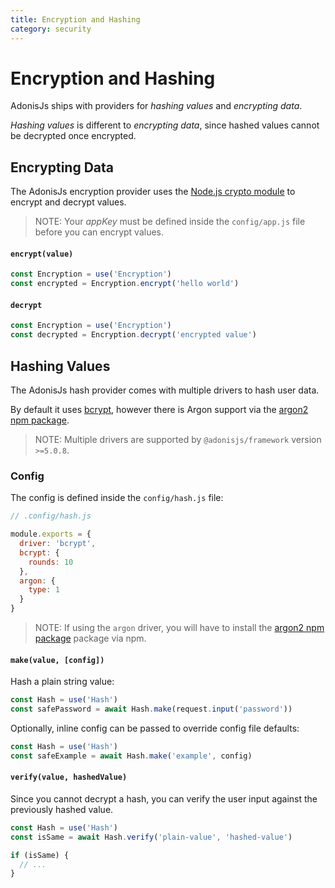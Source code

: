 ```yaml
---
title: Encryption and Hashing
category: security
---
```


# Encryption and Hashing

AdonisJs ships with providers for *hashing values* and *encrypting data*.

*Hashing values* is different to *encrypting data*, since hashed values cannot be decrypted once encrypted.

## Encrypting Data

The AdonisJs encryption provider uses the [Node.js crypto module](https://nodejs.org/api/crypto.html) to encrypt and decrypt values.

> NOTE: Your *appKey* must be defined inside the `config/app.js` file before you can encrypt values.

#### `encrypt(value)`

```js
const Encryption = use('Encryption')
const encrypted = Encryption.encrypt('hello world')
```

#### `decrypt`

```js
const Encryption = use('Encryption')
const decrypted = Encryption.decrypt('encrypted value')
```

## Hashing Values
The AdonisJs hash provider comes with multiple drivers to hash user data.

By default it uses [bcrypt](https://en.wikipedia.org/wiki/Bcrypt), however there is Argon support via the [argon2 npm package](https://npm.im/argon2).

> NOTE: Multiple drivers are supported by `@adonisjs/framework` version `>=5.0.8`.

### Config
The config is defined inside the `config/hash.js` file:

```js
// .config/hash.js

module.exports = {
  driver: 'bcrypt',
  bcrypt: {
    rounds: 10
  },
  argon: {
    type: 1
  }
}
```

> NOTE: If using the `argon` driver, you will have to install the [argon2 npm package](https://npm.im/argon2) package via npm.

#### `make(value, [config])`
Hash a plain string value:

```js
const Hash = use('Hash')
const safePassword = await Hash.make(request.input('password'))
```

Optionally, inline config can be passed to override config file defaults:

```js
const Hash = use('Hash')
const safeExample = await Hash.make('example', config)
```

#### `verify(value, hashedValue)`
Since you cannot decrypt a hash, you can verify the user input against the previously hashed value.

```js
const Hash = use('Hash')
const isSame = await Hash.verify('plain-value', 'hashed-value')

if (isSame) {
  // ...
}
```
